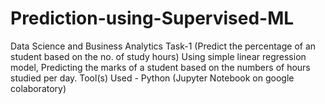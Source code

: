 # Prediction-using-Supervised-ML
Data Science and Business Analytics Task-1
(Predict the percentage of an student based on the no. of study hours)
Using simple linear regression model, Predicting the marks of a student based on the numbers of hours studied per day. 
Tool(s) Used - Python (Jupyter Notebook on google colaboratory)

